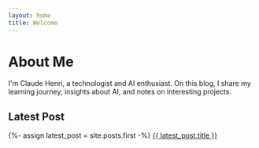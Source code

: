 ```yaml
---
layout: home
title: Welcome
---
```


# About Me

I'm Claude Henri, a technologist and AI enthusiast. On this blog, I share my learning journey, insights about AI, and notes on interesting projects.

## Latest Post

{%- assign latest_post = site.posts.first -%}
<a href="{{ latest_post.url | relative_url }}">{{ latest_post.title }}</a>
